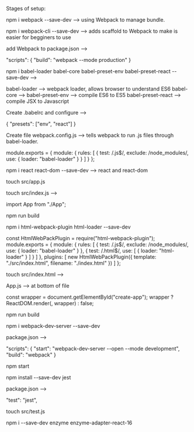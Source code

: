Stages of setup:

npm i webpack --save-dev --> using Webpack to manage bundle.

npm i webpack-cli --save-dev --> adds scaffold to Webpack to make is easier for begginers to use

add Webpack to package.json --> 

"scripts": {
  "build": "webpack --mode production"
}

npm i babel-loader babel-core babel-preset-env babel-preset-react --save-dev -->

babel-loader --> webpack loader, allows browser to understand ES6
babel-core --> 
babel-preset-env --> compile ES6 to ES5
babel-preset-react --> compile JSX to Javascript

Create .babelrc and configure -->

{
  "presets": ["env", "react"]
}

Create file webpack.config.js --> tells webpack to run .js files through babel-loader.

module.exports = {
  module: {
    rules: [
      {
        test: /\.js$/,
        exclude: /node_modules/,
        use: {
          loader: "babel-loader"
        }
      }
    ]
  }
};

npm i react react-dom --save-dev --> react and react-dom

touch src/app.js

<!-- Webpack entry point is index.js -->
touch src/index.js -->

import App from "./App";

npm run build

<!-- Webpack requirementst process HTML -->
npm i html-webpack-plugin html-loader --save-dev

<!-- Update Webpack -->
const HtmlWebPackPlugin = require("html-webpack-plugin");
module.exports = {
  module: {
    rules: [
      {
        test: /\.js$/,
        exclude: /node_modules/,
        use: {
          loader: "babel-loader"
        }
      },
      {
        test: /\.html$/,
        use: [
          {
            loader: "html-loader"
          }
        ]
      }
    ]
  },
  plugins: [
    new HtmlWebPackPlugin({
      template: "./src/index.html",
      filename: "./index.html"
    })
  ]
};

touch src/index.html -->

<!-- change class names below -->

<!DOCTYPE html>
<html lang="en">
<head>
    <meta charset="utf-8">
    <link rel="stylesheet" href="https://maxcdn.bootstrapcdn.com/bootstrap/4.0.0-beta.2/css/bootstrap.min.css" >
    <title>App</title>
</head>
<body>
    <div class="container">
        <div class="row mt-5">
            <div class="col-md-4 offset-md-1">
                <p></p>
                <div id="create-app">
                    <!-- app -->
                </div>
            </div>
        </div>
    </div>
</body>
</html>

App.js --> at bottom of file

const wrapper = document.getElementById("create-app");
wrapper ? ReactDOM.render(<App />, wrapper) : false;

npm run build

<!-- set up dev server, browser auto updated when file is changed -->
npm i webpack-dev-server --save-dev

package.json -->

"scripts": {
  "start": "webpack-dev-server --open --mode development",
  "build": "webpack"
}

npm start


npm install --save-dev jest

package.json -->

"test": "jest",

touch src/test.js

npm i --save-dev enzyme enzyme-adapter-react-16